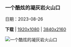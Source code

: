 ### 一个酷炫的凝灰岩火山口

日期：2023-08-26

**下载**  |  [1920x1080](https://cn.bing.com/th?id=OHR.JejuIsland_ZH-CN8434910851_1920x1080.jpg)  |  [3840x2160](https://cn.bing.com/th?id=OHR.JejuIsland_ZH-CN8434910851_UHD.jpg)

![一个酷炫的凝灰岩火山口](https://cn.bing.com/th?id=OHR.JejuIsland_ZH-CN8434910851_1920x1080.jpg "城山日出峰，济州岛上的凝灰岩锥，韩国 (© Quynh Anh Nguyen/Getty Images)")

